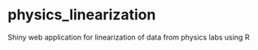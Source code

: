 physics_linearization
=====================

Shiny web application for linearization of data from physics labs using R
